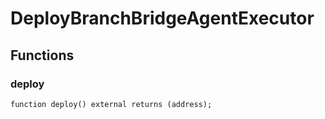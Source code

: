 # DeployBranchBridgeAgentExecutor


## Functions
### deploy


```solidity
function deploy() external returns (address);
```

